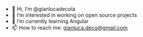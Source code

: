 - 👋 Hi, I’m @gianlucadecola
- 👀 I’m interested in working on open source projects
- 🌱 I’m currently learning Angular
- 📫 How to reach me: gianluca.deco@gmail.com

<!---
gianlucadecola/gianlucadecola is a ✨ special ✨ repository because its `README.md` (this file) appears on your GitHub profile.
You can click the Preview link to take a look at your changes.
--->
